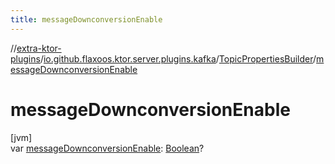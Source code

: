 ```yaml
---
title: messageDownconversionEnable
---
```


//[extra-ktor-plugins](../../../index.md)/[io.github.flaxoos.ktor.server.plugins.kafka](../index.md)/[TopicPropertiesBuilder](index.md)/[messageDownconversionEnable](message-downconversion-enable.md)

# messageDownconversionEnable

[jvm]\
var [messageDownconversionEnable](message-downconversion-enable.md): [Boolean](https://kotlinlang.org/api/latest/jvm/stdlib/kotlin/-boolean/index.md)?




